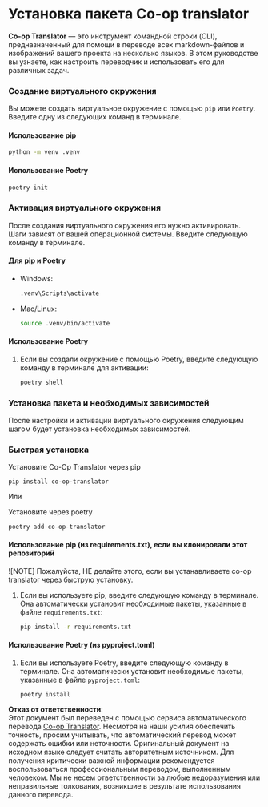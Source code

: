 <!--
CO_OP_TRANSLATOR_METADATA:
{
  "original_hash": "b6d85d887d2664539a438dae5d0dfa50",
  "translation_date": "2025-05-06T17:57:01+00:00",
  "source_file": "getting_started/command-line-guide/install-package.md",
  "language_code": "ru"
}
-->
# Установка пакета Co-op translator

**Co-op Translator** — это инструмент командной строки (CLI), предназначенный для помощи в переводе всех markdown-файлов и изображений вашего проекта на несколько языков. В этом руководстве вы узнаете, как настроить переводчик и использовать его для различных задач.

### Создание виртуального окружения

Вы можете создать виртуальное окружение с помощью `pip` или `Poetry`. Введите одну из следующих команд в терминале.

#### Использование pip

```bash
python -m venv .venv
```

#### Использование Poetry

```bash
poetry init
```

### Активация виртуального окружения

После создания виртуального окружения его нужно активировать. Шаги зависят от вашей операционной системы. Введите следующую команду в терминале.

#### Для pip и Poetry

- Windows:

    ```bash
    .venv\Scripts\activate
    ```

- Mac/Linux:

    ```bash
    source .venv/bin/activate
    ```

#### Использование Poetry

1. Если вы создали окружение с помощью Poetry, введите следующую команду в терминале для активации:

    ```bash
    poetry shell
    ```

### Установка пакета и необходимых зависимостей

После настройки и активации виртуального окружения следующим шагом будет установка необходимых зависимостей.

### Быстрая установка

Установите Co-Op Translator через pip

```
pip install co-op-translator
```
Или 

Установите через poetry
```
poetry add co-op-translator
```

#### Использование pip (из requirements.txt), если вы клонировали этот репозиторий

![NOTE] Пожалуйста, НЕ делайте этого, если вы устанавливаете co-op translator через быструю установку.

1. Если вы используете pip, введите следующую команду в терминале. Она автоматически установит необходимые пакеты, указанные в файле `requirements.txt`:

    ```bash
    pip install -r requirements.txt
    ```

#### Использование Poetry (из pyproject.toml)

1. Если вы используете Poetry, введите следующую команду в терминале. Она автоматически установит необходимые пакеты, указанные в файле `pyproject.toml`:

    ```bash
    poetry install
    ```

**Отказ от ответственности**:  
Этот документ был переведен с помощью сервиса автоматического перевода [Co-op Translator](https://github.com/Azure/co-op-translator). Несмотря на наши усилия обеспечить точность, просим учитывать, что автоматический перевод может содержать ошибки или неточности. Оригинальный документ на исходном языке следует считать авторитетным источником. Для получения критически важной информации рекомендуется воспользоваться профессиональным переводом, выполненным человеком. Мы не несем ответственности за любые недоразумения или неправильные толкования, возникшие в результате использования данного перевода.